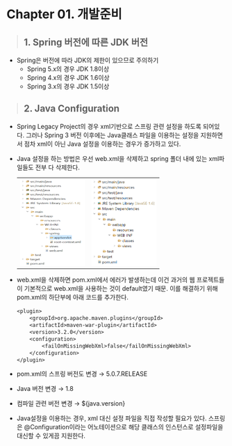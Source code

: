 Chapter 01. 개발준비
=

>## 1. Spring 버전에 따른 JDK 버전
- Spring은 버전에 따라 JDK의 제한이 있으므로 주의하기
    - Spring 5.x의 경우 JDK 1.8이상
    - Spring 4.x의 경우 JDK 1.6이상
    - Spring 3.x의 경우 JDK 1.5이상



>## 2. Java Configuration
- Spring Legacy Project의 경우 xml기반으로 스프링 관련 설정을 하도록 되어있다. 그러나 Spring 3 버전 이후에는 Java클래스 파일을 이용하는 설정을 지원하면서 점차 xml이 아닌 Java 설정을 이용하는 경우가 증가하고 있다.
- Java 설정을 하는 방법은 우선 web.xml을 삭제하고 spring 폴더 내에 있는 xml파일들도 전부 다 삭제한다.
    <center>
        <table>
            <tbody>
                <tr>
                    <td>
                        <img src="./image/ch01_1.png" width="150" height="200"/>
                    </td>
                    <td>
                        <img src="./image/ch01_2.png" width="150" height="200"/>
                    </td>
                </tr>
            </tbody>
        </table>
    </center>

- web.xml을 삭제하면 pom.xml에서 에러가 발생하는데 이건 과거의 웹 프로젝트들이 기본적으로 web.xml을 사용하는 것이 default였기 때문. 이를 해결하기 위해 pom.xml의 하단부에 아래 코드를 추가한다.
    ```
    <plugin>
        <groupId>org.apache.maven.plugins</groupId>
        <artifactId>maven-war-plugin</artifactId>
        <version>3.2.0</version>
        <configuration>
            <failOnMissingWebXml>false</failOnMissingWebXml>
        </configuration>
    </plugin>
    ```

- pom.xml의 스프링 버전도 변경 → 5.0.7.RELEASE 
- Java 버전 변경 → 1.8
- 컴파일 관련 버전 변경 → ${java.version}
- Java설정을 이용하는 경우, xml 대신 설정 파일을 직접 작성할 필요가 있다. 스프링은 @Configuration이라는 어노테이션으로 해당 클래스의 인스턴스로 설정파일을 대신할 수 있게끔 지원한다.